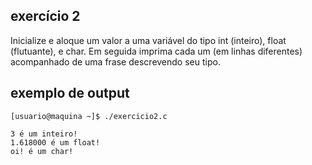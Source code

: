 ## exercício 2
Inicialize e aloque um valor a uma variável do tipo int (inteiro), float (flutuante), e char. Em seguida imprima cada um (em linhas diferentes) acompanhado de uma frase descrevendo seu tipo.

## exemplo de output
```terminal_session
[usuario@maquina ~]$ ./exercicio2.c

3 é um inteiro!
1.618000 é um float!
oi! é um char!
``` 

